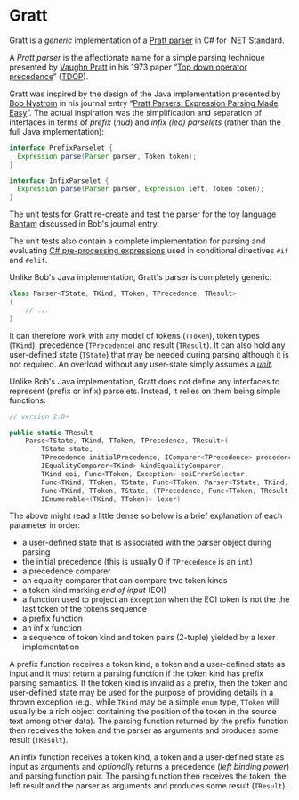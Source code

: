 # Gratt

Gratt is a _generic_ implementation of a [Pratt parser] in C# for .NET
Standard.

A _Pratt parser_ is the affectionate name for a simple parsing
technique presented by [Vaughn Pratt][pratt] in his 1973 paper “[Top
down operator precedence][TDOP]” ([TDOP]).

Gratt was inspired by the design of the Java implementation presented by [Bob
Nystrom] in his journal entry “[Pratt Parsers: Expression Parsing Made
Easy][easy-pratt]”. The actual inspiration was the simplification and
separation of interfaces in terms of _prefix_ (_nud_) and _infix (led)
parselets_ (rather than the full Java implementation):

```java
interface PrefixParselet {
  Expression parse(Parser parser, Token token);
}

interface InfixParselet {
  Expression parse(Parser parser, Expression left, Token token);
}
```

The unit tests for Gratt re-create and test the parser for the toy language
[Bantam] discussed in Bob's journal entry.

The unit tests also contain a complete implementation for parsing and
evaluating [C# pre-processing expressions][cs-pp-expr] used in conditional
directives `#if` and `#elif`.

Unlike Bob's Java implementation, Gratt's parser is completely generic:

```c#
class Parser<TState, TKind, TToken, TPrecedence, TResult>
{
    // ...
}
```

It can therefore work with any model of tokens (`TToken`), token types
(`TKind`), precedence (`TPrecedence`) and result (`TResult`). It can also hold
any user-defined state (`TState`) that may be needed during parsing although it
is not required. An overload without any user-state simply assumes a
[_unit_][unit].

Unlike Bob's Java implementation, Gratt does not define any interfaces to
represent (prefix or infix) parselets. Instead, it relies on them being simple
functions:

```c#
// version 2.0+

public static TResult
    Parse<TState, TKind, TToken, TPrecedence, TResult>(
        TState state,
        TPrecedence initialPrecedence, IComparer<TPrecedence> precedenceComparer,
        IEqualityComparer<TKind> kindEqualityComparer,
        TKind eoi, Func<TToken, Exception> eoiErrorSelector,
        Func<TKind, TToken, TState, Func<TToken, Parser<TState, TKind, TToken, TPrecedence, TResult>, TResult>> prefixFunction,
        Func<TKind, TToken, TState, (TPrecedence, Func<TToken, TResult, Parser<TState, TKind, TToken, TPrecedence, TResult>, TResult>)?> infixFunction,
        IEnumerable<(TKind, TToken)> lexer)
```

The above might read a little dense so below is a brief explanation of each
parameter in order:

- a user-defined state that is associated with the parser object during parsing
- the initial precedence (this is usually 0 if `TPrecedence` is an `int`)
- a precedence comparer
- an equality comparer that can compare two token kinds
- a token kind marking _end of input_ (EOI)
- a function used to project an `Exception` when the EOI token is not the
  the last token of the tokens sequence
- a prefix function
- an infix function
- a sequence of token kind and token pairs (2-tuple) yielded by a lexer
  implementation

A prefix function receives a token kind, a token and a user-defined state as
input and it _must_ return a parsing function if the token kind has prefix
parsing semantics. If the token kind is invalid as a prefix, then the token and
user-defined state may be used for the purpose of providing details in a thrown
exception (e.g., while `TKind` may be a simple `enum` type, `TToken` will
usually be a rich object containing the position of the token in the source
text among other data). The parsing function returned by the prefix function
then receives the token and the parser as arguments and produces some result
(`TResult`).

An infix function receives a token kind, a token and a user-defined state as
input as arguments and _optionally_ returns a precedence (_left binding power_)
and parsing function pair. The parsing function then receives the token, the
left result and the parser as arguments and produces some result (`TResult`).


[pratt]: https://en.wikipedia.org/wiki/Vaughan_Pratt
[TDOP]: https://web.archive.org/web/20151223215421/http://hall.org.ua/halls/wizzard/pdf/Vaughan.Pratt.TDOP.pdf
[Pratt parser]: https://en.wikipedia.org/wiki/Pratt_parser
[Bob Nystrom]: http://stuffwithstuff.com/
[easy-pratt]: http://journal.stuffwithstuff.com/2011/03/19/pratt-parsers-expression-parsing-made-easy/
[Bantam]: https://github.com/munificent/bantam
[unit]: https://docs.microsoft.com/en-us/dotnet/api/system.valuetuple
[cs-pp-expr]: https://github.com/dotnet/csharplang/blob/892af9016b3317a8fae12d195014dc38ba51cf16/spec/lexical-structure.md#pre-processing-expressions
